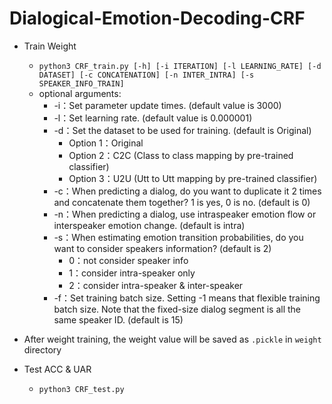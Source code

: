 # Dialogical-Emotion-Decoding-CRF
* Train Weight
    * `python3 CRF_train.py [-h] [-i ITERATION] [-l LEARNING_RATE] [-d DATASET] [-c CONCATENATION] [-n INTER_INTRA] [-s SPEAKER_INFO_TRAIN]`
    * optional arguments:
      *    -i：Set parameter update times. (default value is 3000)
      *    -l：Set learning rate. (default value is 0.000001)
      *    -d：Set the dataset to be used for training. (default is Original)
            * Option 1：Original
            * Option 2：C2C (Class to class mapping by pre-trained classifier)
            * Option 3：U2U (Utt to Utt mapping by pre-trained classifier)
      *    -c：When predicting a dialog, do you want to duplicate it 2 times and concatenate them together? 1 is yes, 0 is no. (default is 0)
      *    -n：When predicting a dialog, use intraspeaker emotion flow or interspeaker emotion change. (default is intra)
      *    -s：When estimating emotion transition probabilities, do you want to consider speakers information? (default is 2)
            * 0：not consider speaker info
            * 1：consider intra-speaker only
            * 2：consider intra-speaker & inter-speaker
      *    -f：Set training batch size. Setting -1 means that flexible training batch size. Note that the fixed-size dialog segment is all the same speaker ID. (default is 15)

* After weight training, the weight value will be saved as `.pickle` in `weight` directory
* Test ACC & UAR
    * `python3 CRF_test.py`
